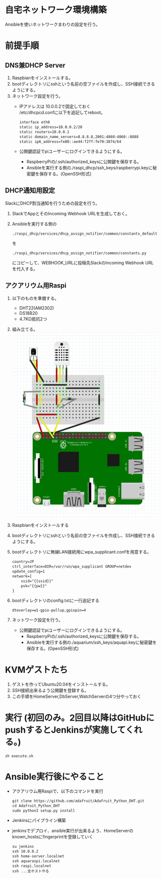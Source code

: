 # 自宅ネットワーク環境構築

Ansibleを使いネットワークまわりの設定を行う。

# 前提手順

## DNS兼DHCP Server

1. Raspbianをインストールする。
2. bootディレクトリにsshという名前の空ファイルを作成し、SSH接続できるようにする。
3. ネットワーク設定を行う。
    - IPアドレスは 10.0.0.2で固定しておく  
        /etc/dhcpcd.confに以下を追記してreboot。

        ```
        interface eth0
        static ip_address=10.0.0.2/20
        static routers=10.0.0.1
        static domain_name_servers=8.8.8.8,2001:4860:4860::8888
        static ip6_address=fe80::ae44:f2ff:fe70:3874/64
        ```

    - 公開鍵認証でpiユーザーにログインできるようにする。
        - RaspberryPiの/.ssh/authorized_keysに公開鍵を保存する。
        - Ansibleを実行する側の./raspi_dhcp/ssh_keys/raspberrypi.keyに秘密鍵を保存する。(OpenSSH形式)

## DHCP通知用設定

SlackにDHCP割当通知を行うための設定を行う。

1. SlackでAppとそのIncoming Webhook URLを生成しておく。
2. Ansibleを実行する側の

    ```
    ./raspi_dhcp/services/dhcp_assign_notifier/common/constants_default.py
    ```

    を

    ```
    ./raspi_dhcp/services/dhcp_assign_notifier/common/constants.py
    ```

    にコピーして、WEBHOOK_URLに投稿先SlackのIncoming Webhook URLを代入する。

## アクアリウム用Raspi

1. 以下のものを準備する。
    - DHT22(AM2302)
    - DS18B20
    - 4.7KΩ抵抗2つ
1. 組み立てる。  
    ![curcuit-diagram](aquarium/circuit-diagram/circuit-diagram.png)
1. Raspbianをインストールする
1. bootディレクトリにsshという名前の空ファイルを作成し、SSH接続できるようにする。
1. bootディレクトリに無線LAN接続用にwpa_supplicant.confを用意する。

    ``` config
    country=JP
    ctrl_interface=DIR=/var/run/wpa_supplicant GROUP=netdev
    update_config=1
    network={
        ssid="{{ssid}}"
        psk="{{pw}}"
    }
    ```

1. bootディレクトリのconfig.txtに一行追記する

    ``` config
    dtoverlay=w1-gpio-pullup,gpiopin=4
    ```

1. ネットワーク設定を行う。
    - 公開鍵認証でpiユーザーにログインできるようにする。
        - RaspberryPiの/.ssh/authorized_keysに公開鍵を保存する。
        - Ansibleを実行する側の./aquarium/ssh_keys/aquapi.keyに秘密鍵を保存する。(OpenSSH形式)

# KVMゲストたち

1. ゲストを作ってUbuntu20.04をインストールする。
1. SSH接続出来るよう公開鍵を登録する。
1. この手順をHomeServer,DbServer,WatchServerの4つ分やっておく

# 実行 (初回のみ。2回目以降はGitHubにpushするとJenkinsが実施してくれる。)

```
sh execute.sh
```

# Ansible実行後にやること

- アクアリウム用Raspiで、以下のコマンドを実行

    ```
    git clone https://github.com/adafruit/Adafruit_Python_DHT.git
    cd Adafruit_Python_DHT
    sudo python3 setup.py install
    ```

- Jenkinsにパイプライン構築
- jenkinsでデプロイ、ansible実行が出来るよう、HomeServerのknown_hostsにfingerprintを登録していく

    ```
    su jenkins
    ssh 10.0.0.2
    ssh home-server.localnet
    ssh aquaraspi.localnet
    ssh raspi.localnet
    ssh ...全ホストやる
    ```
